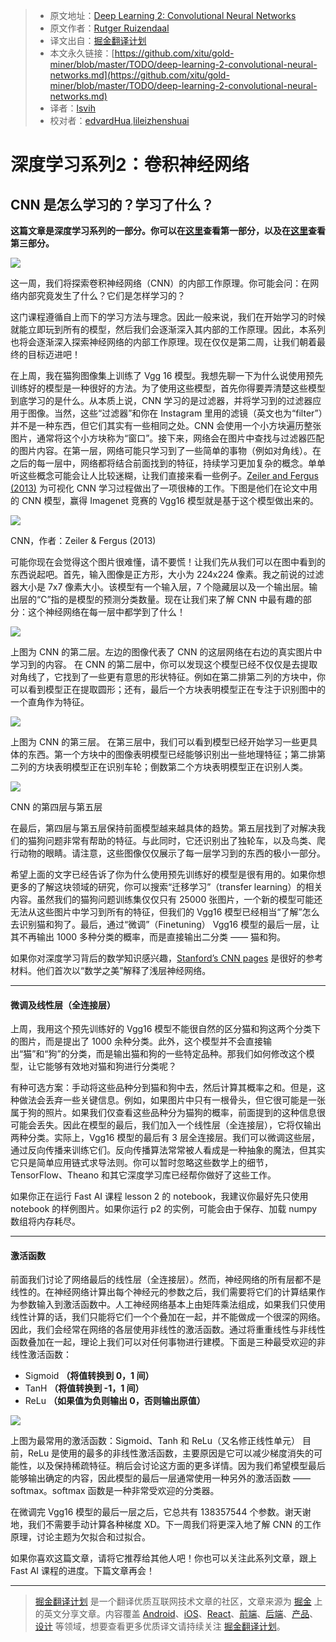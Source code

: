 
> * 原文地址：[Deep Learning 2: Convolutional Neural Networks](https://medium.com/towards-data-science/deep-learning-2-f81ebe632d5c)
> * 原文作者：[Rutger Ruizendaal](https://medium.com/@r.ruizendaal)
> * 译文出自：[掘金翻译计划](https://github.com/xitu/gold-miner)
> * 本文永久链接：[https://github.com/xitu/gold-miner/blob/master/TODO/deep-learning-2-convolutional-neural-networks.md](https://github.com/xitu/gold-miner/blob/master/TODO/deep-learning-2-convolutional-neural-networks.md)
> * 译者：[lsvih](https://github.com/lsvih)
> * 校对者：[edvardHua](https://github.com/edvardHua),[lileizhenshuai](https://github.com/lileizhenshuai)

# 深度学习系列2：卷积神经网络

## CNN 是怎么学习的？学习了什么？

**这篇文章是深度学习系列的一部分。你可以在**[**这里**](https://github.com/xitu/gold-miner/blob/master/TODO/deep-learning-1-setting-up-aws-image-recognition.md)**查看第一部分，以及在**[**这里**](https://github.com/xitu/gold-miner/blob/master/TODO/deep-learning-3-more-on-cnns-handling-overfitting.md)**查看第三部分。**

![](https://cdn-images-1.medium.com/max/1600/1*z7hd8FZeI_eodazwIapvAw.png)

这一周，我们将探索卷积神经网络（CNN）的内部工作原理。你可能会问：在网络内部究竟发生了什么？它们是怎样学习的？

这门课程遵循自上而下的学习方法与理念。因此一般来说，我们在开始学习的时候就能立即玩到所有的模型，然后我们会逐渐深入其内部的工作原理。因此，本系列也将会逐渐深入探索神经网络的内部工作原理。现在仅仅是第二周，让我们朝着最终的目标迈进吧！

在上周，我在猫狗图像集上训练了 Vgg 16 模型。我想先聊一下为什么说使用预先训练好的模型是一种很好的方法。为了使用这些模型，首先你得要弄清楚这些模型到底学习的是什么。从本质上说，CNN 学习的是过滤器，并将学习到的过滤器应用于图像。当然，这些“过滤器”和你在 Instagram 里用的滤镜（英文也为“filter”）并不是一种东西，但它们其实有一些相同之处。CNN 会使用一个小方块遍历整张图片，通常将这个小方块称为“窗口”。接下来，网络会在图片中查找与过滤器匹配的图片内容。在第一层，网络可能只学习到了一些简单的事物（例如对角线）。在之后的每一层中，网络都将结合前面找到的特征，持续学习更加复杂的概念。单单听这些概念可能会让人比较迷糊，让我们直接来看一些例子。[Zeiler and Fergus (2013)](https://arxiv.org/abs/1311.2901) 为可视化 CNN 学习过程做出了一项很棒的工作。下图是他们在论文中用的 CNN 模型，赢得 Imagenet 竞赛的 Vgg16 模型就是基于这个模型做出来的。

![](https://cdn-images-1.medium.com/max/1600/1*vKyUGyRnJnZ3XOVVlvp80g.png)

CNN，作者：Zeiler & Fergus (2013)

可能你现在会觉得这个图片很难懂，请不要慌！让我们先从我们可以在图中看到的东西说起吧。首先，输入图像是正方形，大小为 224x224 像素。我之前说的过滤器大小是 7x7 像素大小。该模型有一个输入层，7 个隐藏层以及一个输出层。输出层的“C”指的是模型的预测分类数量。现在让我们来了解 CNN 中最有趣的部分：这个神经网络在每一层中都学到了什么！

![](https://cdn-images-1.medium.com/max/1600/1*k57FsdDndnfb4FendDdnAw.png)

上图为 CNN 的第二层。左边的图像代表了 CNN 的这层网络在右边的真实图片中学习到的内容。
在 CNN 的第二层中，你可以发现这个模型已经不仅仅是去提取对角线了，它找到了一些更有意思的形状特征。例如在第二排第二列的方块中，你可以看到模型正在提取圆形；还有，最后一个方块表明模型正在专注于识别图中的一个直角作为特征。

![](https://cdn-images-1.medium.com/max/1600/1*7J5H2D0WSRBnEvI-BXfONg.png)

上图为 CNN 的第三层。
在第三层中，我们可以看到模型已经开始学习一些更具体的东西。第一个方块中的图像表明模型已经能够识别出一些地理特征；第二排第二列的方块表明模型正在识别车轮；倒数第二个方块表明模型正在识别人类。

![](https://cdn-images-1.medium.com/max/2000/1*QKxqFAp83WDU94N0a7AIpg.png)

CNN 的第四层与第五层

在最后，第四层与第五层保持前面模型越来越具体的趋势。第五层找到了对解决我们的猫狗问题非常有帮助的特征。与此同时，它还识别出了独轮车，以及鸟类、爬行动物的眼睛。请注意，这些图像仅仅展示了每一层学习到的东西的极小一部分。

希望上面的文字已经告诉了你为什么使用预先训练好的模型是很有用的。如果你想更多的了解这块领域的研究，你可以搜索“迁移学习”（transfer learning）的相关内容。虽然我们的猫狗问题训练集仅仅只有 25000 张图片，一个新的模型可能还无法从这些图片中学习到所有的特征，但我们的 Vgg16 模型已经相当“了解”怎么去识别猫和狗了。最后，通过“微调”（Finetuning） Vgg16 模型的最后一层，让其不再输出 1000 多种分类的概率，而是直接输出二分类 —— 猫和狗。

如果你对深度学习背后的数学知识感兴趣，[Stanford’s CNN pages](http://cs231n.github.io/) 是很好的参考材料。他们首次以“数学之美”解释了浅层神经网络。

---

#### 微调及线性层（全连接层）

上周，我用这个预先训练好的 Vgg16 模型不能很自然的区分猫和狗这两个分类下的图片，而是提出了 1000 余种分类。此外，这个模型并不会直接输出“猫”和“狗”的分类，而是输出猫和狗的一些特定品种。那我们如何修改这个模型，让它能够有效地对猫和狗进行分类呢？

有种可选方案：手动将这些品种分到猫和狗中去，然后计算其概率之和。但是，这种做法会丢弃一些关键信息。例如，如果图片中只有一根骨头，但它很可能是一张属于狗的照片。如果我们仅查看这些品种分为猫狗的概率，前面提到的这种信息很可能会丢失。因此在模型的最后，我们加入一个线性层（全连接层），它将仅输出两种分类。实际上，Vgg16 模型的最后有 3 层全连接层。我们可以微调这些层，通过反向传播来训练它们。反向传播算法常常被人看成是一种抽象的魔法，但其实它只是简单应用链式求导法则。你可以暂时忽略这些数学上的细节，TensorFlow、Theano 和其它深度学习库已经帮你做好了这些工作。

如果你正在运行 Fast AI 课程 lesson 2 的 notebook，我建议你最好先只使用 notebook 的样例图片。如果你运行 p2 的实例，可能会由于保存、加载 numpy 数组将内存耗尽。

---

#### 激活函数

前面我们讨论了网络最后的线性层（全连接层）。然而，神经网络的所有层都不是线性的。在神经网络计算出每个神经元的参数之后，我们需要将它们的计算结果作为参数输入到激活函数中。人工神经网络基本上由矩阵乘法组成，如果我们只使用线性计算的话，我们只能将它们一个个叠加在一起，并不能做成一个很深的网络。因此，我们会经常在网络的各层使用非线性的激活函数。通过将重重线性与非线性函数叠加在一起，理论上我们可以对任何事物进行建模。下面是三种最受欢迎的非线性激活函数：

- Sigmoid **（将值转换到 0，1 间）**
- TanH **（将值转换到 -1，1 间）**
- ReLu **（如果值为负则输出 0，否则输出原值）**

![](https://cdn-images-1.medium.com/max/1600/1*feheZP3rz5va0QVpi9DVNg.png)

上图为最常用的激活函数：Sigmoid、Tanh 和 ReLu（又名修正线性单元）
目前，ReLu 是使用的最多的非线性激活函数，主要原因是它可以减少梯度消失的可能性，以及保持稀疏特征。稍后会讨论这方面的更多详情。因为我们希望模型最后能够输出确定的内容，因此模型的最后一层通常使用一种另外的激活函数 —— softmax。softmax 函数是一种非常受欢迎的分类器。

在微调完 Vgg16 模型的最后一层之后，它总共有 138357544 个参数。谢天谢地，我们不需要手动计算各种梯度 XD。下一周我们将更深入地了解 CNN 的工作原理，讨论主题为欠拟合和过拟合。

如果你喜欢这篇文章，请将它推荐给其他人吧！你也可以关注此系列文章，跟上 Fast AI 课程的进度。下篇文章再会！

---

> [掘金翻译计划](https://github.com/xitu/gold-miner) 是一个翻译优质互联网技术文章的社区，文章来源为 [掘金](https://juejin.im) 上的英文分享文章。内容覆盖 [Android](https://github.com/xitu/gold-miner#android)、[iOS](https://github.com/xitu/gold-miner#ios)、[React](https://github.com/xitu/gold-miner#react)、[前端](https://github.com/xitu/gold-miner#%E5%89%8D%E7%AB%AF)、[后端](https://github.com/xitu/gold-miner#%E5%90%8E%E7%AB%AF)、[产品](https://github.com/xitu/gold-miner#%E4%BA%A7%E5%93%81)、[设计](https://github.com/xitu/gold-miner#%E8%AE%BE%E8%AE%A1) 等领域，想要查看更多优质译文请持续关注 [掘金翻译计划](https://github.com/xitu/gold-miner)。
